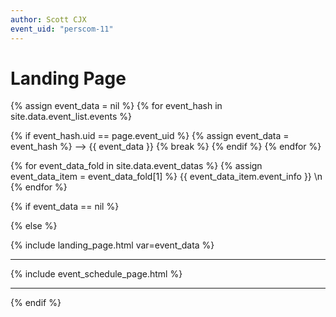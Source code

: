 ```yaml
---
author: Scott CJX
event_uid: "perscom-11"
---
```


# Landing Page

{% assign event_data = nil %}
{% for event_hash in site.data.event_list.events %}

  {% if event_hash.uid == page.event_uid %}
    {% assign event_data = event_hash %}
    --> {{ event_data }}
    {% break %}
  {% endif %}
{% endfor %}

{% for event_data_fold in site.data.event_datas %}
  {% assign event_data_item = event_data_fold[1] %}
  {{ event_data_item.event_info }}
  \n
{% endfor %}  


{% if event_data == nil %}

{% else %}

{% include landing_page.html var=event_data %}

<hr>

{% include event_schedule_page.html %}

<hr>

{% endif %}
